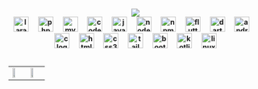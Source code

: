 <h4 align="center">
  <a href="https://github.com/DenverCoder1/readme-typing-svg"><img src="https://readme-typing-svg.herokuapp.com?lines=Hi!+👋+I'm+Abu+Tahir.;I+am+a+Full+Stack+Web+Developer.;I+love+Coding.;I+love+PC+Games.;&center=true&width=500&height=50"></a>
</ph4>

<div align="center">
    <img src="https://static.cdnlogo.com/logos/l/23/laravel.svg" height="30" alt="laravel logo" />
    <img width="12" />
    <img src="https://cdn.jsdelivr.net/gh/devicons/devicon/icons/php/php-original.svg" height="30" alt="php logo" />
    <img width="12" />
    <img src="https://cdn.jsdelivr.net/gh/devicons/devicon/icons/mysql/mysql-original.svg" height="30"
        alt="mysql logo" />
    <img width="12" />
    <img src="https://cdn.jsdelivr.net/gh/devicons/devicon/icons/codeigniter/codeigniter-plain.svg" height="30"
        alt="codeigniter logo" />
    <img width="12" />
    <img src="https://cdn.jsdelivr.net/gh/devicons/devicon/icons/javascript/javascript-original.svg" height="30"
        alt="javascript logo" />
    <img width="12" />
    <img src="https://cdn.jsdelivr.net/gh/devicons/devicon/icons/nodejs/nodejs-original.svg" height="30"
        alt="nodejs logo" />
    <img width="12" />
    <img src="https://cdn.jsdelivr.net/gh/devicons/devicon/icons/npm/npm-original-wordmark.svg" height="30"
        alt="npm logo" />
    <img width="12" />
    <img src="https://cdn.jsdelivr.net/gh/devicons/devicon/icons/flutter/flutter-original.svg" height="30"
        alt="flutter logo" />
    <img width="12" />
    <img src="https://cdn.jsdelivr.net/gh/devicons/devicon/icons/dart/dart-original.svg" height="30"
        alt="dart logo" />
    <img width="12" />
    <img src="https://cdn.jsdelivr.net/gh/devicons/devicon/icons/androidstudio/androidstudio-original.svg"
        height="30" alt="androidstudio logo" />
    <img width="12" />
    <img src="https://cdn.jsdelivr.net/gh/devicons/devicon/icons/c/c-original.svg" height="30" alt="c logo" />
    <img width="12" />
    <img src="https://cdn.jsdelivr.net/gh/devicons/devicon/icons/html5/html5-original.svg" height="30"
        alt="html5 logo" />
    <img width="12" />
    <img src="https://cdn.jsdelivr.net/gh/devicons/devicon/icons/css3/css3-original.svg" height="30"
        alt="css3 logo" />
    <img width="12" />
    <img src="https://cdn.jsdelivr.net/gh/devicons/devicon/icons/tailwindcss/tailwindcss-original-wordmark.svg"
        height="30" alt="tailwindcss logo" />
    <img width="12" />
    <img src="https://cdn.jsdelivr.net/gh/devicons/devicon/icons/bootstrap/bootstrap-original.svg" height="30"
        alt="bootstrap logo" />
    <img width="12" />
    <img src="https://cdn.jsdelivr.net/gh/devicons/devicon/icons/kotlin/kotlin-original.svg" height="30"
        alt="kotlin logo" />
    <img width="12" />
    <img src="https://cdn.jsdelivr.net/gh/devicons/devicon/icons/linux/linux-original.svg" height="30"
        alt="linux logo" />
</div>




<br>
<table>
  <tr>
    <td><img width="49.5%" src="https://github-readme-stats.vercel.app/api?username=abu-tahir-0&show_icons=true&include_all_commits=true&theme=holi&hide_border=true"></td>
    <td><img width="49.5%" src="https://github-readme-streak-stats.herokuapp.com/?user=abu-tahir-0&theme=holi&hide_border=true"></td>
  </tr>
</table>
<br>
